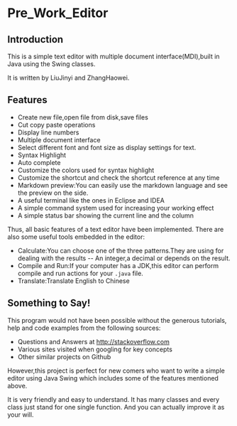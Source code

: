 # Pre_Work_Editor
## Introduction
This is a simple text editor with multiple document interface(MDI),built in Java using the Swing classes.

It is written by LiuJinyi and ZhangHaowei.
## Features
+ Create new file,open file from disk,save files
+ Cut copy paste operations
+ Display line numbers
+ Multiple document interface
+ Select different font and font size as display settings for text.
+ Syntax Highlight
+ Auto complete
+ Customize the colors used for syntax highlight
+ Customize the shortcut and check the shortcut reference at any time
+ Markdown preview:You can easily use the markdown language and see the preview on the side.
+ A useful terminal like the ones in Eclipse and IDEA
+ A simple command system used for increasing your working effect
+ A simple status bar showing the current line and the column

Thus, all basic features of a text editor have been implemented.
There are also some useful tools embedded in the editor:
+ Calculate:You can choose one of the three patterns.They are using for dealing with the results -- An integer,a decimal or depends on the result.
+ Compile and Run:If your computer has a JDK,this editor can perform compile and run actions for your `.java` file.
+ Translate:Translate English to Chinese

## Something to Say!
This program would not have been possible without the generous tutorials, help and code examples from the following sources:
+ Questions and Answers at http://stackoverflow.com
+ Various sites visited when googling for key concepts
+ Other similar projects on Github


However,this project is perfect for new comers who want to write a simple editor using Java Swing which includes some of the features mentioned above.

It is very friendly and easy to understand.
It has many classes and every class just stand for one single function.
And you can actually improve it as your will.
